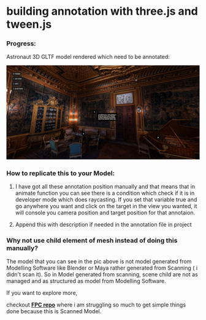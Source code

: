 # building annotation with three.js and tween.js

### Progress:

Astronaut 3D GLTF model rendered which need to be annotated: 

![Screenshot](screenshots/roman.png)

### How to replicate this to your Model:

1. I have got all these annotation position manually and that means that in animate function you can see there is a condition which check if it is in developer mode
   which does raycasting. If you set that variable true and go anywhere you want and click on the target in the view you wanted, it will console you camera position and      target position for that annotaion.
   
2. Append this with description if needed in the annotation file in project

### Why not use child element of mesh instead of doing this manually?

The model that you can see in the pic above is not model generated from Modelling Software like Blender or Maya rather generated from Scanning ( i didn't scan it). So in Model generated from scanning, scene child are not as managed and as structured as model from Modelling Software.

If you want to explore more,

checkout <b>[FPC repo](https://github.com/pravinpoudel/building-annotation/tree/FPC)</b> where i am struggling so much to get simple things done because this is Scanned Model.




